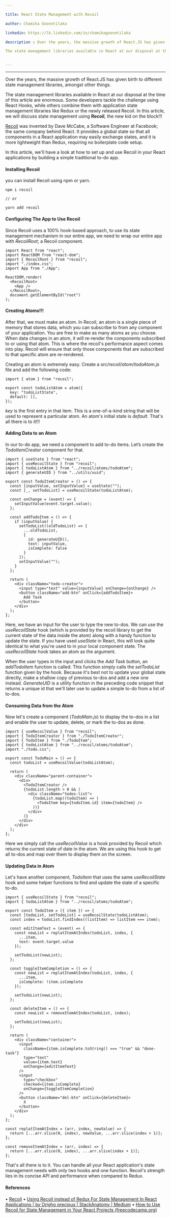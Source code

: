 ```yaml
---

title: React State Management with Recoil

author: Chamika Goonetilaka

linkedin: https://lk.linkedin.com/in/chamikagoonetilaka

description : Over the years, the massive growth of React.JS has given birth to different state management libraries, amongst other things.

The state management libraries available in React at our disposal at the time of this article are enormous. Some developers tackle the challenge using React Hooks, while others combine them with application state management libraries like Redux or the newly released Recoil. In this article, we will discuss state management using **Recoil**, the new kid on the block!!!


---
```

___

Over the years, the massive growth of React.JS has given birth to different state management libraries, amongst other things.


The state management libraries available in React at our disposal at the time of this article are enormous. Some developers tackle the challenge using React Hooks, while others combine them with application state management libraries like Redux or the newly released Recoil. In this article, we will discuss state management using **Recoil**, the new kid on the block!!!


[Recoil](https://recoiljs.org/)  was invented by Dave McCabe, a Software Engineer at Facebook; the same company behind React. It provides a global state so that all components in a React application may easily exchange states, and it is more lightweight than Redux, requiring no boilerplate code setup.


In this article, we'll have a look at how to set up and use Recoil in your React applications by building a simple traditional to-do app.


#### **Installing Recoil**

you can install Recoil using npm or yarn.

```
npm i recoil

// or

yarn add recoil
```

#### **Configuring The App to Use Recoil**

Since Recoil uses a 100% hook-based approach, to use its state management mechanism in our entire app, we need to wrap our entire app with *RecoilRoot*; a Recoil component.

```
import React from "react";
import ReactDOM from "react-dom";
import { RecoilRoot } from "recoil";
import "./index.css";
import App from "./App";

ReactDOM.render(
  <RecoilRoot>
    <App />
  </RecoilRoot>,
  document.getElementById("root")
);
```

#### **Creating Atoms!!!**

After that, we must make an atom. In Recoil, an atom is a single piece of memory that stores data, which you can subscribe to from any component of your application. You are free to make as many atoms as you choose. When data changes in an atom, it will re-render the components subscribed to or using that atom. This is where the recoil's performance aspect comes into play. Recoil will ensure that only those components that are subscribed to that specific atom are re-rendered.


Creating an atom is extremely easy. Create a *src/recoil/atom/todoAtom.js* file and add the following code:

```
import { atom } from "recoil";

export const todoListAtom = atom({
  key: "todoListState",
  default: [],
});
```

*key* is the first entry in that item. This is a one-of-a-kind string that will be used to represent a particular atom. An atom's initial state is *default*. That's all there is to it!!!


#### **Adding Data to an Atom**

In our to-do app, we need a component to add to-do items. Let’s create the *TodoItemCreator* component for that.

```
import { useState } from "react";
import { useRecoilState } from "recoil";
import { todoListAtom } from "../recoil/atoms/todoAtom";
import { generateUID } from "../utils/uuid";

export const TodoItemCreator = () => {
  const [inputValue, setInputValue] = useState("");
  const [_, setTodoList] = useRecoilState(todoListAtom);

  const onChange = (event) => {
    setInputValue(event.target.value);
  };

  const addTodoItem = () => {
    if (inputValue) {
      setTodoList((oldTodoList) => [
        ...oldTodoList,
        {
          id: generateUID(),
          text: inputValue,
          isComplete: false
        }
      ]);
      setInputValue("");
    }
  };

  return (
    <div className="todo-creator">
      <input type="text" value={inputValue} onChange={onChange} />
      <button className="add-btn" onClick={addTodoItem}>
        Add Task
      </button>
    </div>
  );
};
```

Here, we have an input for the user to type the new to-dos. We can use the *useRecoilState* hook (which is provided by the recoil library to get the current state of the data inside the atom) along with a handy function to update the state. If you have used *useState* in React, this will look quite identical to what you're used to in your local component state. The *useRecoilState* hook takes an atom as the argument.


When the user types in the input and clicks the *Add Task* button, an *addTodoItem* function is called. This function simply calls the *setTodoList* function given by the hook. Because it's best not to update your global state directly, make a shallow copy of previous to-dos and add a new one instead. *GenerateUID* is a utility function in the preceding code snippet that returns a unique id that we'll later use to update a simple to-do from a list of to-dos.


#### **Consuming Data from the Atom**

Now let's create a component (*TodoMain.js*) to display the to-dos in a list and enable the user to update, delete, or mark the to-dos as done.

```
import { useRecoilValue } from "recoil";
import { TodoItemCreator } from "./TodoItemCreator";
import { TodoItem } from "./TodoItem";
import { todoListAtom } from "../recoil/atoms/todoAtom";
import "./todo.css";

export const TodoMain = () => {
  const todoList = useRecoilValue(todoListAtom);

  return (
    <div className="parent-container">
      <div>
        <TodoItemCreator />
        {todoList.length > 0 && (
          <div className="todos-list">
            {todoList.map((todoItem) => (
              <TodoItem key={todoItem.id} item={todoItem} />
            ))}
          </div>
        )}
      </div>
    </div>
  );
};
```

Here we simply call the *useRecoilValue* is a hook provided by Recoil which returns the current state of date in the atom. We are using this hook to get all to-dos and map over them to display them on the screen.


#### **Updating Data in Atom**

Let's have another component, *TodoItem* that uses the same *useRecoilState* hook and some helper functions to find and update the state of a specific to-do.

```
import { useRecoilState } from "recoil";
import { todoListAtom } from "../recoil/atoms/todoAtom";

export const TodoItem = ({ item }) => {
  const [todoList, setTodoList] = useRecoilState(todoListAtom);
  const index = todoList.findIndex((listItem) => listItem === item);

  const editItemText = (event) => {
    const newList = replatItemAtIndex(todoList, index, {
      ...item,
      text: event.target.value
    });

    setTodoList(newList);
  };

  const toggleItemCompletion = () => {
    const newList = replatItemAtIndex(todoList, index, {
      ...item,
      isComplete: !item.isComplete
    });

    setTodoList(newList);
  };

  const deleteItem = () => {
    const newList = removeItemAtIndex(todoList, index);

    setTodoList(newList);
  };

  return (
    <div className="container">
      <input
        className={item.isComplete.toString() === "true" && "done-task"}
        type="text"
        value={item.text}
        onChange={editItemText}
      />
      <input
        type="checkbox"
        checked={item.isComplete}
        onChange={toggleItemCompletion}
      />
      <button className="del-btn" onClick={deleteItem}>
        X
      </button>
    </div>
  );
};

const replatItemAtIndex = (arr, index, newValue) => {
  return [...arr.slice(0, index), newValue, ...arr.slice(index + 1)];
};

const removeItemAtIndex = (arr, index) => {
  return [...arr.slice(0, index), ...arr.slice(index + 1)];
};

```

That's all there is to it. You can handle all your React application's state management needs with only two hooks and one function. Recoil's strength lies in its concise API and performance when compared to Redux.


#### **References**

•	[Recoil](https://recoiljs.org/)
•	[Using Recoil instead of Redux For State Management In React Applications | by Origho precious | StackAnatomy | Medium](https://medium.com/stackanatomy/using-recoil-instead-of-redux-for-state-management-in-react-applications-91dc7ca52986) 
•	[How to Use Recoil for State Management in Your React Projects (freecodecamp.org)](https://www.freecodecamp.org/news/how-to-use-recoil-for-state-management-in-your-react-projects/)  


